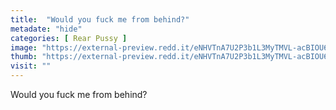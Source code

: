 ```yaml
---
title:  "Would you fuck me from behind?"
metadate: "hide"
categories: [ Rear Pussy ]
image: "https://external-preview.redd.it/eNHVTnA7U2P3b1L3MyTMVL-acBIOU6T91l-7mtsQee8.jpg?auto=webp&s=be21de175596bc86245418d76cf79752dba3590b"
thumb: "https://external-preview.redd.it/eNHVTnA7U2P3b1L3MyTMVL-acBIOU6T91l-7mtsQee8.jpg?width=1080&crop=smart&auto=webp&s=fac39e080555b3120daa8454c14b8ea3e9e45688"
visit: ""
---
```

Would you fuck me from behind?

